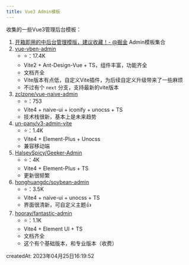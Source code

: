 ```yaml
---
title: Vue3 Admin模板
---
```

收集的一些Vue3管理后台模板：

1. [开箱即用的中后台管理模版，建议收藏！- @掘金](https://juejin.cn/post/7137123519577456654) Admin模板集合
2. [vue-vben-admin](https://github.com/vbenjs/vue-vben-admin/blob/main/README.zh-CN.md)
   - ⭐：17.4K
   - Vite2 + Ant-Design-Vue + TS，组件丰富，功能齐全
   - 文档齐全
   - Vite版本有点低，自定义Vite插件，为后续自定义升级带来了一些麻烦
   - 不过有个 `next` 分支，支持最新的vite版本
3. [zclzone/vue-naive-admin](https://github.com/zclzone/vue-naive-admin)
   - ⭐：753
   - Vite4 + naive-ui + iconify + unocss + TS
   - 技术栈很新，基本上是未来趋势
4. [un-pany/v3-admin-vite](https://github.com/un-pany/v3-admin-vite)
   - ⭐：1.4K
   - Vite4 + Element-Plus + Unocss
   - 兼容移动端
5. [HalseySpicy/Geeker-Admin](https://github.com/HalseySpicy/Geeker-Admin)
   - ⭐：4K
   - Vite4 + Element-Plus + TS
   - 更新很频繁
6. [honghuangdc/soybean-admin](https://github.com/honghuangdc/soybean-admin)
   - ⭐：3.5K
   - Vite4 + naive-ui + unocss + TS
   - 界面很清新，可自定义主题👍
7. [hooray/fantastic-admin](https://github.com/hooray/fantastic-admin)
   - ⭐：1.1K
   - Vite4 + Element UI + TS
   - 文档齐全
   - 这个有个基础版本，和专业版本（收费）





createdAt: 2023年04月25日16:19:52